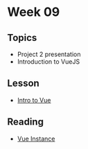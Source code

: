 # Week 09

## Topics

- Project 2 presentation
- Introduction to VueJS

## Lesson
- [Intro to Vue](/vue-js/intro)

## Reading

- [Vue Instance](https://www.vuemastery.com/courses/intro-to-vue-js/vue-instance)
